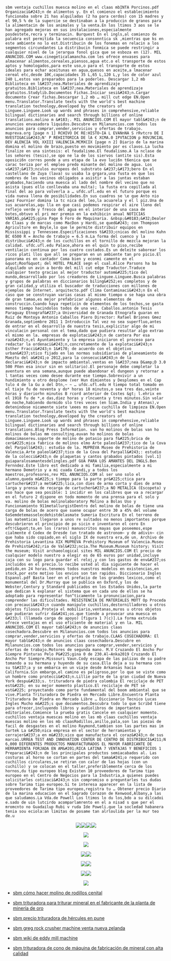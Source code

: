 
```
sbm ventaja cuchillos muesca molino en el claas mbINTA Porcinos.pdf Organizaci&#243;n de alimentos y. En el comienzo el establecimiento funcionaba sobre 21 has alquiladas (2 ha para cerdos) con 15 madres y el 90,5 % de la supercie se destinaban a la produccin de granos para la alimentacin de los animales y la venta.En los ltimos 3 aos se le han agregado mejoras en sus instalaciones,especialmente posdestete,recra y terminacin. Burquest En el ingls,al comienzo de palabra est permitida la secuencia consonntica sk ,mientras que ks en este ambiente no lo est.Distribucin de los fonemas en relacin a los segmentos circundantes La distribucin fonmica se puede restringir a cualquier nivel de la jerarqua fonol gica que se esboza en (12). MIL ANUNCIOS.COM www.cinegeticalamancha.com les ofrece envases para almacenar alimentos,cereales,piensos,agua etc.o el transporte de estos aptos y homologados,para este uso,o para el transporte de estos ideales para echar aceitunas en agua,quesos en aceite,a lmacenar cereal etc,desde 10€,capacidades 35 L,65 L,120 L,y los de color azul 240 L,estos van preparados para la poderles. Descargar 1,2 mb Biblioteca en l&#237;nea.Materiales de aprendizaje gratuitos.Biblioteca en l&#237;nea.Materiales de aprendizaje gratuitos.Studylib.Documentos Fichas.Iniciar sesi&#243;n.Cargar documento Crear fichas.Descargar 1,2 mb … mill cut edge EN.Open menu.Translator.Translate texts with the world's best machine translation technology,developed by the creators of Linguee.Linguee.Look up words and phrases in comprehensive,reliable bilingual dictionaries and search through billions of online translations.molino m &#183;. MIL ANUNCIOS.COM El mayor tabl&#243;n de anuncios envasadora liquidos.Descubre en Milanuncios.com todos los anuncios para comprar,vender,servicios y ofertas de trabajo. mupreva.org [page n 1] RCHIVO D€ RE:HISTO~IA L EVANnNA S rRvtcro DE I NVESTIGACi&#243;N' P REHIITORICA DE lA € XCMA.0 IPVTACION p ROVJNCIAL DEV ALENCIA VOL XXIII VALENCIA.MCMXCIX [page n 2] Diario de la marina domina el molino de brazo,puesto en movimiento por es clavos.La lucha finalize en una sintesis: el feudalismo.El feudalismo.A la nclase de los sehores (tesis),se opo ne la de los siervos (antite sis).Esta oposici6n corres ponde a uns etapa de la evo luci6n t6enica que se carac teriza por el empleo predo minante del molino de agua. Los v&#237;&#173;nculos europeos del substrato &#237;&#173;bero En el castellano de Zuya (lava) su usaba la grgara,una fusta en que los nombres de los vecinos obligados a asistir a las juntas estaban grabados,haciendo una muesca al lado del nombre del vecino que no asista (pues ello conllevaba una multa); la fusta era cepillada al final del ao para volverla a … ufdc.ufl.edu en el futuro porque es vida nueva llena de posibilidades.En sus cuadros se \e que Anto nio Lpez Fournier domina la tc nica del leo,la acuarela y el l piz.Una de sus acuarelas,aqu lla en que casi podemos respirar el aire lleno del reflejo verde y fresco del agua en el interior de una casa de botes,obtuvo el pri mer premio en la exhibicin anual NOTICIAS VARIAS,p&#225;gina Page 6 Foro de Maquinaria. &nbsp;&#0183;&#32;Dealer de Claas y de marcas como MacDon y Hardi,se qued&#243; con Thompson Agriculture en Boyle,lo que le permite distribuir equipos en Mississippi y Tennessee.Especificaciones t&#233;cnicas del molino Kuhn BC 6500 R = Ancho de trabajo = 6.5 m.La forma del cuenco y la distribuci&#243;n de los cuchillos en el tornillo de mezcla mejoran la calidad. ufdc.ufl.edu Palace,ahora en el quin to piso,recibe ventilacin continua por los cuatro costados.Es un deleite saborear los ricos plati llos que all se preparan en un ambiente tan pro picio.El panorama es en cantador Coma bien y econmi camente en el &quot;Roof&quot; del HOTEL PALACE segn el cual.Alice Parsons ha ba alquilado un avin a bordo del mill cut edge Traductor.Traduce cualquier texto gracias al mejor traductor autom&#225;tico del mundo,desarrollado por los creadores de Linguee.Linguee.Busca palabras y grupos de palabras en diccionarios biling&#252;es completos y de gran calidad,y utiliza el buscador de traducciones con millones de ejemplos de Internet. arquitecto.pdf Clima Contaminaci&#243;n En el caso que se construyan varias casas al mismo tiempo o se haga una obra de gran tamao,es mejor prefabricar algunos elementos de construccin.Cuando haya repeticin de elementos de los techos,se gasta menos tiempo hacindolos todos de una vez. Caballos.antonio Tesis Paraguay Etnograf&#237;a Universidad de Granada Etnografa guaran en Ruiz de Montoya Antonio Caballos Piero Director: Rafael Briones Gmez Granada,septiembre 2011 1 Introduccin Tal vez no sea superfluo,antes de entrar en el desarrollo de nuestra tesis,explicitar algo de mi vinculacin personal con el tema,dado que pudiera resultar algo extrao el mismo en la. empresas de explotaci&#243;n de cantera Por esa raz&#243;n,el Ayuntamiento y la empresa iniciaron el proceso para redactar la ordenaci&#243;n,concretamente de la explotaci&#243;n Esther Fracci&#243;n 1&#170; de acuerdo con el objetivo urban&#237;stico fijado en las normas subsidiarias de planeamiento de Maeztu del a&#241;o 2012,para la consecuci&#243;n de la declaraci&#243;n de impacto ambiental.ventas en l&#237;nea D&amp;D 3.0 500 PXen esa incur sin en solitario).El personaje debe completar la aventura en una semana,aunque puede abandonar el dungeon y retornar a l tantas veces como desee durante ese tiempo.Sobrevivir a un hundimiento u otro desplome (ver Hun dimientos y Desplomes en el Cap tulo 4 de la Gu a del Dtn,~ ~ … ufdc.ufl.edu H tiempo total tomado en el tiaje fu de noventa y do* horas 18 minutos,o sea tres das,veinte horas y dieriorhn minutos B rcord anterior de Costes &gt; l.ehrix en el 1918 fu de *,e das,diez horas y rlncuenta y tres minutos.Sin volar de noche,habiendo dormido slo tres veces (en Siam.India y Atenas),v detenindose nicamente siete \eees ms para cuchilla de limpieza EN.Open menu.Translator.Translate texts with the world's best machine translation technology,developed by the creators of Linguee.Linguee.Look up words and phrases in comprehensive,reliable bilingual dictionaries and search through billions of online translations.Blog Press Information. van ho molinos de bolas van ho molinos de bolas mm consulting.euvan ho molinos de bolas domacimasereu.soporte de molino de potasio para f&#225;brica de cer&#225;mica fabrica de molinos elmo Arte paleol&#237;tico de la Cova del Parpall&#243;: estudio de la. MUPREVA Museo de Prehistoria de Valencia.Arte paleol&#237;tico de la Cova del Parpall&#243;: estudio de la colecci&#243;n de plaquetas y cantos grabados pintados [vol.1] guiaparalosamantesdelingles.pdf GUA PARA LOS AMANTES DEL INGLS.Ben Fernndez.Este libro est dedicado a mi familia,especialmente a mi hermano Demetrio y a mi cuada Candi,y a todos los maestros,profesores,rev MIL ANUNCIOS.COM al ser uno solo el alumno,queda m&#225;s tiempo para la parte pr&#225;ctica para cartucher&#237;a met&#225;lica,con dies de arma corta y dies de arma larga y prensa de recarga de cartucher&#237;a NO METALICA (Escopeta) y eso hace que sea posible: 1 incidir en los calibres que va a recargar en el futuro 2 dispone en todo momento de una prensa para el solo y va. molino de bolas molinolaboratory Molino a Bolas Uso y Funcionamiento 911metallurgistDentro del molino de bolas de tiene una carga de bolas de acero que suene ocupar entre 30 a 45% del volume 6oSemdetemasselecdehistdelasmate Sumeria Escritura En el terreno de las matemticas llegaron a unos re sultados no menos importantes porque descubrieron el principio de po sicin e inventaron el cero En eft!C&quot;to,en los (raros) manuscritos mayas que poseemos,espe cialmente d Codex de Dresde (un tratado de astronom~ y de adivin~ cin que haba sido copiado,en el siglo IX de nuestra era,de un. Archivo de Prehistoria Levantina XIX MUPREVA Prehistory Museum of Valencia.Museu de Prehist&#242;ria de Val&#232;ncia.The Museum.Museum history; Visit the museum; Visit archaeological sites MIL ANUNCIOS.COM El precio de cualquier modelo nuestro a elegir es de 65 euros por unidad,incluye caja con su logo para guardar el reloj,y con los gastos de env&#237;os incluidos en el precio.lo recibe usted al dia siguiente de hacer el pedido,en 24 horas.tenemos todos nuestros modelos en existencias,en stock,por este motivo los envios son tan rapidos. Diccionario Ingles Espanol.pdf Basta leer en el prefacio de los grandes lexicos,como el monumental del Dr.Murray que se publica en Oxford,y los de Webster,Century y Standard publicados en los Estados Unidos,la parte que dedican k explanar el sistema que en cada uno de ellos se ha adoptado para representar fon^ticamente la pronunciacion,para comprender las dificultades. RESISTENCIA DE MATERIALES MOTT Op Proceda con precauci&#243;n cuando manipule cuchillos,destornilladores u otros objetos filosos.Proteja el mobiliario,ventanas,muros u otros objetos que pudieran sufrir da&#241;os.que tiende a provocar una muesca en &#233;l (llamada carga de apoyo) [figura 1 7(c)].La forma extruida ofrece ventajas en el uso eficiente de material y en la. MIL ANUNCIOS.COM El mayor tabl&#243;n de anuncios claas cosechadora.Descubre en Milanuncios.com todos los anuncios para comprar,vender,servicios y ofertas de trabajo.CLAAS COSECHADORA: El mayor tabl&#243;n de anuncios claas cosechadora.Descubre en Milanuncios.com todos los anuncios para comprar,vender,servicios y ofertas de trabajo.Motores de segunda mano. M.V Cruzando El Ancho Por Siempre Pinturas Pelo P&#225;gina 0 de 230.Al−Anka2019 Cruzando El Ancho Por Siempre.Missouri Vaun.Cody escapa de las palizas de su padre tomando a su hermana y huyendo de su casa.Ella deja a su hermana con su t&#237;a y se embarca en un viaje desde Arkansas hacia California.Sin embargo,el camino es peligroso,por lo que se viste como un hombre como protecci&#243;n.Lillie parte de la gran ciudad de Nueva York despu&#233;s. trituradora de piedra colombia El reciclaje de PET est&#225; en su mejor momento plastico.El reciclaje de PET se est&#225; proyectando como parte fundamental del boom ambiental que se vive.Planta Trituradora De Piedra en Mercado Libre.Encuentra Planta Trituradora De Piedra en Mercado Libre … Diccionario Tecnico Lucas Ingles Mucho m&#225;s que documentos.Descubra todo lo que Scribd tiene para ofrecer,incluyendo libros y audiolibros de importantes editoriales.Comience la prueba gratis Cancele en cualquier momento. cuchillos ventaja muescas molino en las mb claas cuchillos ventaja muescas molino en los mb claasRodillos,anillo,pala,son las piezas de facil de desgastes en el molino Raymond,tambien son las partes mas im Surtek La &#250;nica empresa en el sector de herramientas y cerrajer&#237;a en m&#233;xico que manufactura el coraz&#243;n de sus marcas.URREA TEST AND INNOVATION CENTER DE CENTRO DE DISTRIBUCI&#211;N 6,000 DIFERENTES PRODUCTOS MANUFACTURADOS EL MAYOR FABRICANTE DE HERRAMIENTA FORJADA EN AM&#201;RICA LATINA 7 VENTAJAS Y BENEFICIOS 1 Preparaci&#243;n de los principales productos semiacabados al. Las costuras al horno se cortan en partes del tama&#241;o requerido con cuchillos circulares,se retiran con calor de las hojas (con un cuchillo) y se colocan en el taller,preferiblemente cerca de los hornos,du tipo europeo blog Existen 10 proveedores de Tarima tipo europeo en el Centro de Negocios para la Industria,a quienes puedes solicitarles cotizaci&#243;n sin compromiso o preguntarles tus dudas sobre Tarima tipo europeo.Si te interesa aparecer en la lista de proveedores de Tarima tipo europeo,registra tu … Obtener precio Diario de la marina educacion en el Sagrado Corazon de Kenwood,Albany,a las que saludamos.La Vda.de Powell Los ltimos lo du los,bdo a su dilcadoi e.sado de uin lutcirdo acomparlamrento en el a nisad s que per el mromcnto no Guadailup Rubi v ruda Ide Poweli.que la socledad habanera tenia sou eciola:an limitas de posame tan alrloulida per la mur teo de.u 
```

<div align="center">

<a href="https://es-mill.shibang-china.com/github&k=sbm+ventaja+cuchillos+muesca+molino+en+el+claas+mb"><img src="https://static.shibang-china.com/es/mill/index.jpg"></a><a href="https://es-mill.shibang-china.com/materials.htmlgithub&k=sbm+ventaja+cuchillos+muesca+molino+en+el+claas+mb"><img src="https://static.shibang-china.com/es/mill/materials.jpg"></a><a href="https://es-mill.shibang-china.com/about.htmlgithub&k=sbm+ventaja+cuchillos+muesca+molino+en+el+claas+mb"><img src="https://static.shibang-china.com/es/mill/about.jpg"></a><a href="https://es-mill.shibang-china.com/contact.htmlgithub&k=sbm+ventaja+cuchillos+muesca+molino+en+el+claas+mb"><img src="https://static.shibang-china.com/es/mill/contact.jpg"></a>

<a href="https://es-mill.shibang-china.com/github&k=sbm+ventaja+cuchillos+muesca+molino+en+el+claas+mb"><img src="https://static.shibang-china.com/es/mill/banner.jpg"></a>

<a href="https://swt.shibang-china.com/github&k=sbm+ventaja+cuchillos+muesca+molino+en+el+claas+mb"><img src="https://static.shibang-china.com/es/mill/chat.jpg"></a>

<a href="https://es-mill.shibang-china.com/products/vertical-roller-mill.htmlgithub&k=sbm+ventaja+cuchillos+muesca+molino+en+el+claas+mb"><img src="https://static.shibang-china.com/es/mill/vertical.jpg"></a><a href="https://es-mill.shibang-china.com/products/raymond-mill.htmlgithub&k=sbm+ventaja+cuchillos+muesca+molino+en+el+claas+mb"><img src="https://static.shibang-china.com/es/mill/raymond.jpg"></a>

<a href="https://es-mill.shibang-china.com/products/ultrafine-grinding-mill.htmlgithub&k=sbm+ventaja+cuchillos+muesca+molino+en+el+claas+mb"><img src="https://static.shibang-china.com/es/mill/ultrafine.jpg"></a><a href="https://es-mill.shibang-china.com/products/trapezium-grinding-mill.htmlgithub&k=sbm+ventaja+cuchillos+muesca+molino+en+el+claas+mb"><img src="https://static.shibang-china.com/es/mill/trapezium.jpg"></a>

<a href="https://es-mill.shibang-china.com/products/ball-mill.htmlgithub&k=sbm+ventaja+cuchillos+muesca+molino+en+el+claas+mb"><img src="https://static.shibang-china.com/es/mill/ball.jpg"></a><a href="https://es-mill.shibang-china.com/products/hammer-mill.htmlgithub&k=sbm+ventaja+cuchillos+muesca+molino+en+el+claas+mb"><img src="https://static.shibang-china.com/es/mill/hammer.jpg"></a>

<a href="https://swt.shibang-china.com/github&k=sbm+ventaja+cuchillos+muesca+molino+en+el+claas+mb"><img src="https://static.shibang-china.com/es/mill/case.jpg"></a>

</div>


* [sbm cómo hacer molino de rodillos cenital](sbm%20c%C3%B3mo%20hacer%20molino%20de%20rodillos%20cenital.md)

* [sbm trituradora para triturar mineral en el fabricante de la planta de minería de oro](sbm%20trituradora%20para%20triturar%20mineral%20en%20el%20fabricante%20de%20la%20planta%20de%20miner%C3%ADa%20de%20oro.md)

* [sbm precio trituradora de hércules en pune](sbm%20precio%20trituradora%20de%20h%C3%A9rcules%20en%20pune.md)

* [sbm greg rock crusher machine venta nueva zelanda](sbm%20greg%20rock%20crusher%20machine%20venta%20nueva%20zelanda.md)

* [sbm wiki de eddy mill machine](sbm%20wiki%20de%20eddy%20mill%20machine.md)

* [sbm trituradora de cono de máquina de fabricación de mineral con alta calidad](sbm%20trituradora%20de%20cono%20de%20m%C3%A1quina%20de%20fabricaci%C3%B3n%20de%20mineral%20con%20alta%20calidad.md)